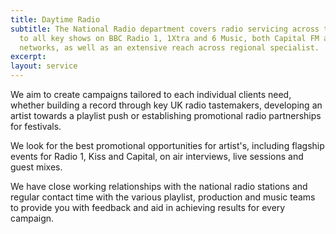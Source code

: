 ```yaml
---
title: Daytime Radio
subtitle: The National Radio department covers radio servicing across the UK, plugging
  to all key shows on BBC Radio 1, 1Xtra and 6 Music, both Capital FM and Kiss FM
  networks, as well as an extensive reach across regional specialist.
excerpt:
layout: service
---
```


We aim to create campaigns tailored to each individual clients need, whether building a record through key UK radio tastemakers, developing an artist towards a playlist push or establishing promotional radio partnerships for festivals. 

We look for the best promotional opportunities for artist's, including flagship events for Radio 1, Kiss and Capital, on air interviews, live sessions and guest mixes. 

We have close working relationships with the national radio stations and regular contact time with the various playlist, production and music teams to provide you with feedback and aid in achieving results for every campaign.